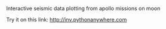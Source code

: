 Interactive seismic data plotting from apollo missions on moon 

Try it on this link: http://inv.pythonanywhere.com

